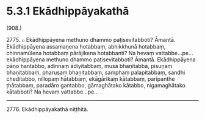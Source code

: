 

# 5.3.1 Ekādhippāyakathā




(908.)

2775\. ๐ Ekādhippāyena methuno dhammo paṭisevitabboti? Āmantā. Ekādhippāyena assamaṇena hotabbaṃ, abhikkhunā hotabbaṃ, chinnamūlena hotabbaṃ pārājikena hotabbanti? Na hevaṃ vattabbe…pe…  ekādhippāyena methuno dhammo paṭisevitabboti? Āmantā. Ekādhippāyena pāṇo hantabbo, adinnaṃ ādiyitabbaṃ, musā bhaṇitabbā, pisuṇaṃ bhaṇitabbaṃ, pharusaṃ bhaṇitabbaṃ, samphaṃ palapitabbaṃ, sandhi cheditabbo, nillopaṃ hātabbaṃ, ekāgārikaṃ kātabbaṃ, paripanthe ṭhātabbaṃ, paradāro gantabbo, gāmaghātako kātabbo, nigamaghātako kātabboti? Na hevaṃ vattabbe…pe… .

---

2776\. Ekādhippāyakathā niṭṭhitā.





